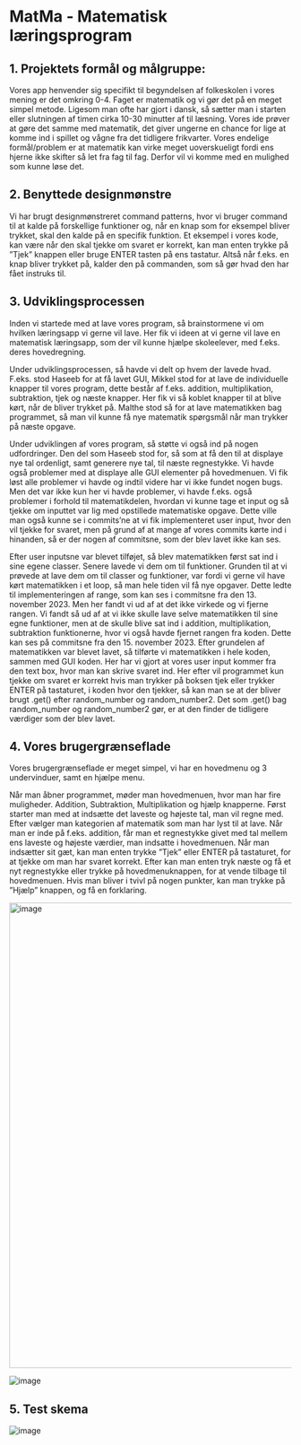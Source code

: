 # MatMa - Matematisk læringsprogram

## 1. Projektets formål og målgruppe: 

Vores app henvender sig specifikt til begyndelsen af folkeskolen i vores mening er det omkring 0-4. Faget er matematik og vi gør det på en meget simpel metode. Ligesom man ofte har gjort i dansk, så sætter man i starten eller slutningen af timen cirka 10-30 minutter af til læsning. Vores ide prøver at gøre det samme med matematik, det giver ungerne en chance for lige at komme ind i spillet og vågne fra det tidligere frikvarter. Vores endelige formål/problem er at matematik kan virke meget uoverskueligt fordi ens hjerne ikke skifter så let fra fag til fag. Derfor vil vi komme med en mulighed som kunne løse det.

## 2. Benyttede designmønstre

Vi har brugt designmønstreret command patterns, hvor vi bruger command til at kalde på forskellige funktioner og, når en knap som for eksempel bliver trykket, skal den kalde på en specifik funktion. Et eksempel i vores kode, kan være når den skal tjekke om svaret er korrekt, kan man enten trykke på ”Tjek” knappen eller bruge ENTER tasten på ens tastatur. 
Altså når f.eks. en knap bliver trykket på, kalder den på commanden, som så gør hvad den har fået instruks til.  

## 3. Udviklingsprocessen

Inden vi startede med at lave vores program, så brainstormene vi om hvilken læringsapp vi gerne vil lave. Her fik vi ideen at vi gerne vil lave en matematisk læringsapp, som der vil kunne hjælpe skoleelever, med f.eks. deres hovedregning. 

Under udviklingsprocessen, så havde vi delt op hvem der lavede hvad. F.eks. stod Haseeb for at få lavet GUI, Mikkel stod for at lave de individuelle knapper til vores program, dette består af f.eks. addition, multiplikation, subtraktion, tjek og næste knapper. Her fik vi så koblet knapper til at blive kørt, når de bliver trykket på.  Malthe stod så for at lave matematikken bag programmet, så man vil kunne få nye matematik spørgsmål når man trykker på næste opgave. 

Under udviklingen af vores program, så støtte vi også ind på nogen udfordringer. Den del som Haseeb stod for, så som at få den til at displaye nye tal ordenligt, samt generere nye tal, til næste regnestykke. Vi havde også problemer med at displaye alle GUI elementer på hovedmenuen. Vi fik løst alle problemer vi havde og indtil videre har vi ikke fundet nogen bugs. 
Men det var ikke kun her vi havde problemer, vi havde f.eks. også problemer i forhold til matematikdelen, hvordan vi kunne tage et input og så tjekke om inputtet var lig med opstillede matematiske opgave.  Dette ville man også kunne se i commits’ne at vi fik implementeret user input, hvor den vil tjekke for svaret, men på grund af at mange af vores commits kørte ind i hinanden, så er der nogen af commitsne, som der blev lavet ikke kan ses. 

Efter user inputsne var blevet tilføjet, så blev matematikken først sat ind i sine egene classer. Senere lavede vi dem om til funktioner. Grunden til at vi prøvede at lave dem om til classer og funktioner, var fordi vi gerne vil have kørt matematikken i et loop, så man hele tiden vil få nye opgaver. Dette ledte til implementeringen af range, som kan ses i commitsne fra den 13. november 2023. Men her fandt vi ud af at det ikke virkede og vi fjerne rangen. Vi fandt så ud af at vi ikke skulle lave selve matematikken til sine egne funktioner, men at de skulle blive sat ind i addition, multiplikation, subtraktion funktionerne, hvor vi også havde fjernet rangen fra koden. Dette kan ses på commitsne fra den 15. november 2023. Efter grundelen af matematikken var blevet lavet, så tilførte vi matematikken i hele koden, sammen med GUI koden. Her har vi gjort at vores user input kommer fra den text box, hvor man kan skrive svaret ind. Her efter vil programmet kun tjekke om svaret er korrekt hvis man trykker på boksen tjek eller trykker ENTER på tastaturet, i koden hvor den tjekker, så kan man se at der bliver brugt .get() efter random_number og random_number2. Det som .get() bag random_number og random_number2 gør, er at den finder de tidligere værdiger som der blev lavet.

## 4. Vores brugergrænseflade

Vores brugergrænseflade er meget simpel, vi har en hovedmenu og 3 undervinduer, samt en hjælpe menu. 

Når man åbner programmet, møder man hovedmenuen, hvor man har fire muligheder. Addition, Subtraktion, Multiplikation og hjælp knapperne. Først starter man med at indsætte det laveste og højeste tal, man vil regne med. Efter vælger man kategorien af matematik som man har lyst til at lave. Når man er inde på f.eks. addition, får man et regnestykke givet med tal mellem ens laveste og højeste værdier, man indsatte i hovedmenuen. Når man indsætter sit gæt, kan man enten trykke ”Tjek” eller ENTER på tastaturet, for at tjekke om man har svaret korrekt. Efter kan man enten tryk næste og få et nyt regnestykke eller trykke på hovedmenuknappen, for at vende tilbage til hovedmenuen. Hvis man bliver i tvivl på nogen punkter, kan man trykke på ”Hjælp” knappen, og få en forklaring. 

<img width="830" alt="image" src="https://github.com/Twinbo/laerings_app/assets/142223202/f0b11aa5-0a99-4240-95bf-15a5ad2aa9f8">

![image](https://github.com/Twinbo/laerings_app/assets/142223202/c72d8737-32b9-4308-9578-48fe2bea046f)

## 5. Test skema

![image](https://github.com/Twinbo/laerings_app/assets/142223202/adc3a457-f18d-44db-8db7-b793c5d97be0)
